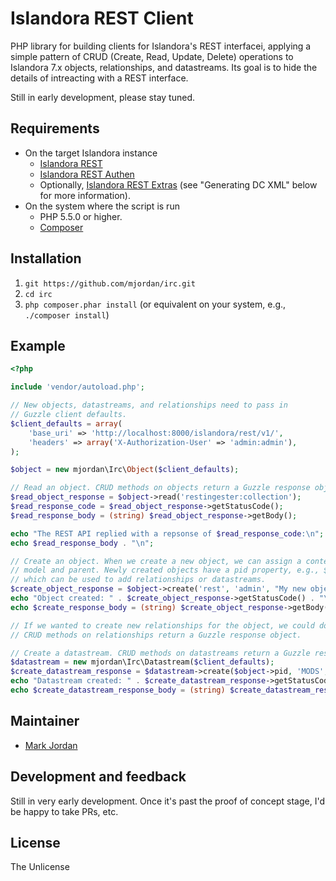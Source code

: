 # Islandora REST Client

PHP library for building clients for Islandora's REST interfacei, applying a simple pattern of CRUD (Create, Read, Update, Delete) operations to Islandora 7.x objects, relationships, and datastreams. Its goal is to hide the details of intreacting with a REST interface.

Still in early development, please stay tuned.

## Requirements

* On the target Islandora instance
  * [Islandora REST](https://github.com/discoverygarden/islandora_rest)
  * [Islandora REST Authen](https://github.com/mjordan/islandora_rest_authen)
  * Optionally, [Islandora REST Extras](https://github.com/mjordan/islandora_rest_extras) (see "Generating DC XML" below for more information).
* On the system where the script is run
  * PHP 5.5.0 or higher.
  * [Composer](https://getcomposer.org)

## Installation

1. `git https://github.com/mjordan/irc.git`
1. `cd irc`
1. `php composer.phar install` (or equivalent on your system, e.g., `./composer install`)

## Example

```php
<?php

include 'vendor/autoload.php';

// New objects, datastreams, and relationships need to pass in
// Guzzle client defaults.
$client_defaults = array(
    'base_uri' => 'http://localhost:8000/islandora/rest/v1/',
    'headers' => array('X-Authorization-User' => 'admin:admin'),
);

$object = new mjordan\Irc\Object($client_defaults);

// Read an object. CRUD methods on objects return a Guzzle response object.
$read_object_response = $object->read('restingester:collection');
$read_response_code = $read_object_response->getStatusCode();
$read_response_body = (string) $read_object_response->getBody();

echo "The REST API replied with a repsonse of $read_response_code:\n";
echo $read_response_body . "\n";

// Create an object. When we create a new object, we can assign a content
// model and parent. Newly created objects have a pid property, e.g., $object->pid,
// which can be used to add relationships or datastreams.
$create_object_response = $object->create('rest', 'admin', "My new object", "islandora:sp_basic_image", "restingester:collection");
echo "Object created: " . $create_object_response->getStatusCode() . "\n";
echo $create_response_body = (string) $create_object_response->getBody();

// If we wanted to create new relationships for the object, we could do so here.
// CRUD methods on relationships return a Guzzle response object.

// Create a datastream. CRUD methods on datastreams return a Guzzle response object.
$datastream = new mjordan\Irc\Datastream($client_defaults);
$create_datastream_response = $datastream->create($object->pid, 'MODS', '/tmp/MODS.xml');
echo "Datastream created: " . $create_datastream_response->getStatusCode() . "\n";
echo $create_datastream_response_body = (string) $create_datastream_response->getBody();
```

## Maintainer

* [Mark Jordan](https://github.com/mjordan)

## Development and feedback

Still in very early development. Once it's past the proof of concept stage, I'd be happy to take PRs, etc.

## License

The Unlicense

